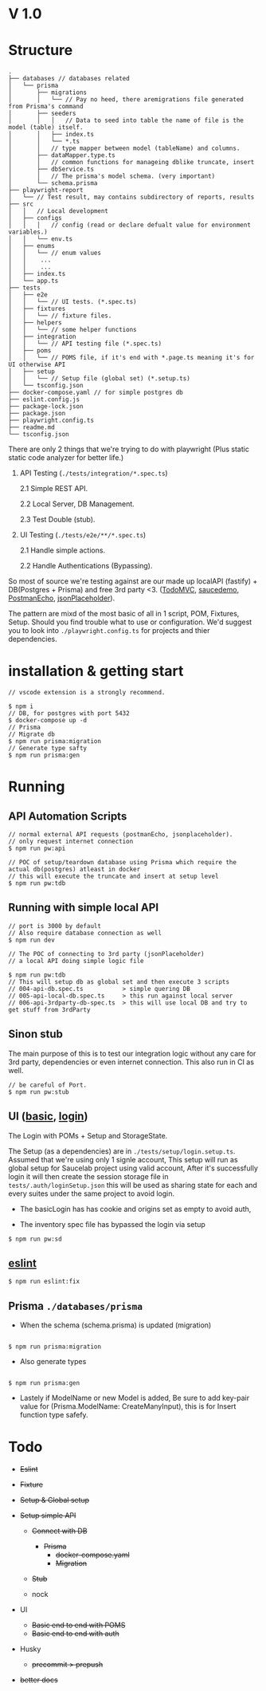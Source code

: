 # V 1.0

# Structure

```
.
├── databases // databases related
│   └── prisma
│       ├── migrations
│       │   └── // Pay no heed, there aremigrations file generated from Prisma's command
│       ├── seeders
│       │   │   // Data to seed into table the name of file is the model (table) itself.
│       │   ├── index.ts
│       │   └── *.ts
│       │   // type mapper between model (tableName) and columns.
│       ├── dataMapper.type.ts
│       │   // common functions for manageing dblike truncate, insert
│       ├── dbService.ts
│       │   // The prisma's model schema. (very important)
│       └── schema.prisma
├── playwright-report
│   └── // Test result, may contains subdirectory of reports, results
├── src
│   │   // Local development
│   ├── configs
│   │   │   // config (read or declare defualt value for environment variables.)
│   │   └── env.ts
│   ├── enums
│   │   └── // enum values
│   │    ...
│   │    ...
│   ├── index.ts
│   └── app.ts
├── tests
│   ├── e2e
│   │   └── // UI tests. (*.spec.ts)
│   ├── fixtures
│   │   └── // fixture files.
│   ├── helpers
│   │   └── // some helper functions
│   ├── integration
│   │   └── // API testing file (*.spec.ts)
│   ├── poms
│   │   └── // POMS file, if it's end with *.page.ts meaning it's for UI otherwise API
│   ├── setup
│   │   └── // Setup file (global set) (*.setup.ts)
│   └── tsconfig.json
├── docker-compose.yaml // for simple postgres db
├── eslint.config.js
├── package-lock.json
├── package.json
├── playwright.config.ts
├── readme.md
└── tsconfig.json
```

There are only 2 things that we're trying to do with playwright (Plus static static code analyzer for better life.)

1. API Testing (`./tests/integration/*.spec.ts`)

   2.1 Simple REST API.

   2.2 Local Server, DB Management.

   2.3 Test Double (stub).

2. UI Testing (`./tests/e2e/**/*.spec.ts`)

   2.1 Handle simple actions.

   2.2 Handle Authentications (Bypassing).

So most of source we're testing against are our made up localAPI (fastify) + DB(Postgres + Prisma) and free 3rd party <3. ([TodoMVC](https://todomvc.com/examples/react/dist/), [saucedemo](https://www.saucedemo.com/), [PostmanEcho](https://learning.postman.com/docs/developer/echo-api/), [jsonPlaceholder](https://jsonplaceholder.typicode.com/)).

The pattern are mixd of the most basic of all in 1 script, POM, Fixtures, Setup. Should you find trouble what to use or configuration. We'd suggest you to look into `./playwright.config.ts` for projects and thier dependencies.

# installation & getting start

```
// vscode extension is a strongly recommend.

$ npm i
// DB, for postgres with port 5432
$ docker-compose up -d
// Prisma
// Migrate db
$ npm run prisma:migration
// Generate type safty
$ npm run prisma:gen

```

# Running

## API Automation Scripts

```
// normal external API requests (postmanEcho, jsonplaceholder).
// only request internet connection
$ npm run pw:api

// POC of setup/teardown database using Prisma which require the actual db(postgres) atleast in docker
// this will execute the truncate and insert at setup level
$ npm run pw:tdb
```

## Running with simple local API

```
// port is 3000 by default
// Also require database connection as well
$ npm run dev

// The POC of connecting to 3rd party (jsonPlaceholder)
// a local API doing simple logic file

$ npm run pw:tdb
// This will setup db as global set and then execute 3 scripts
// 004-api-db.spec.ts           > simple quering DB
// 005-api-local-db.spec.ts     > this run against local server
// 006-api-3rdparty-db-spec.ts  > this will use local DB and try to get stuff from 3rdParty

```

## Sinon stub

The main purpose of this is to test our integration logic without any care for 3rd party, dependencies or even internet connection. This also run in CI as well.

```
// be careful of Port.
$ npm run pw:stub
```

## UI ([basic](https://todomvc.com/examples/react/dist/), [login](https://www.saucedemo.com/))

The Login with POMs + Setup and StorageState.

The Setup (as a dependencies) are in `./tests/setup/login.setup.ts`. Assumed that we're using only 1 signle account, This setup will run as global setup for Saucelab project using valid account, After it's successfully login it will then create the session storage file in `tests/.auth/loginSetup.json` this will be used as sharing state for each and every suites under the same project to avoid login.

- The basicLogin has has cookie and origins set as empty to avoid auth,

- The inventory spec file has bypassed the login via setup

```
$ npm run pw:sd
```

## [eslint](https://www.npmjs.com/package/eslint-plugin-playwright)

```
$ npm run eslint:fix
```

## Prisma `./databases/prisma`

- When the schema (schema.prisma) is updated (migration)

```

$ npm run prisma:migration

```

- Also generate types

```

$ npm run prisma:gen

```

- Lastely if ModelName or new Model is added, Be sure to add key-pair value for (Prisma.ModelName: <Model>CreateManyInput), this is for Insert function type safefy.

# Todo

- ~~Eslint~~
- ~~Fixture~~
- ~~Setup & Global setup~~
- ~~Setup simple API~~

  - ~~Connect with DB~~

    - ~~Prisma~~
      - ~~docker-compose.yaml~~
      - ~~Migration~~

  - ~~Stub~~
  - nock

- UI

  - ~~Basic end to end with POMS~~
  - ~~Basic end to end with auth~~

- Husky

  - ~~precommit > prepush~~

- ~~better docs~~

